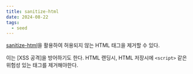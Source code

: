 ```yaml
---
title: sanitize-html
date: 2024-08-22
tags:
  - seed
---
```


[sanitize-html](https://www.npmjs.com/package/sanitize-html?ref=blixt-dev)을 활용하여 허용되지 않는 HTML 태그을 제거할 수 있다.

이는 [XSS 공격]을 방어하기도 한다.
HTML 랜딩시, HTML 저장시에 `<script>` 같은 위험성 있는 태그를 제거해야한다.
